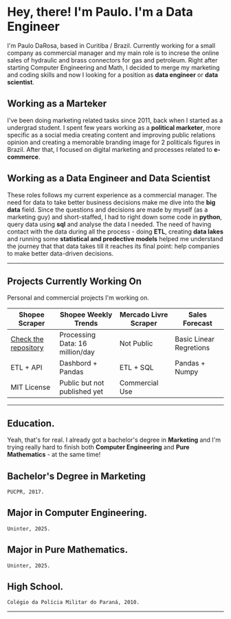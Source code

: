 # Hey, there! I'm Paulo. I'm a Data Engineer

I'm Paulo DaRosa, based in Curitiba / Brazil. Currently working for a small company as commercial manager and my main role is to increse the online sales of hydraulic and brass connectors for gas and petroleum.
Right after starting Computer Engineering and Math, I decided to merge my marketing and coding skills and now I looking for a position as **data engineer** or **data scientist**. 

## Working as a Marteker
I've been doing marketing related tasks since 2011, back when I started as a undergrad student. I spent few years working as a **political marketer**, more specific as a social media creating content and improving public relations opinion and creating a memorable branding image for 2 politicals figures in Brazil. After that, I focused on digital marketing and processes related to **e-commerce**.  

## Working as a Data Engineer and Data Scientist
These roles follows my current experience as a commercial manager. The need for data to take better business decisions make me dive into the **big data** field. Since the questions and decisions are made by myself (as a marketing guy) and short-staffed, I had to right down some code in **python**, query data using **sql** and analyse the data I needed. The need of having contact with the data during all the process - doing **ETL**, creating **data lakes** and running some **statistical and predective models** helped me understand the journey that that data takes till it reaches its final point: help companies to make better data-driven decisions.

---

## Projects Currently Working On
Personal and commercial projects I'm working on. 

| Shopee Scraper | Shopee Weekly Trends | Mercado Livre Scraper | Sales Forecast |
| ------------- | ------------- | ------------- |  ------------- |
| [Check the repository](https://github.com/paulodarosa/shopee-scraper/) | Processing Data: 16 million/day| Not Public  | Basic Linear Regretions  |
| ETL + API | Dashbord + Pandas | ETL + SQL | Pandas + Numpy |
| MIT License | Public but not published yet | Commercial Use |  | 


---

## Education.
Yeah, that's for real. I already got a bachelor's degree in **Marketing** and I'm trying really hard to finish both **Computer Engineering** and **Pure Mathematics** - at the same time! 
## Bachelor's Degree in **Marketing** 
    PUCPR, 2017. 
## Major in **Computer Engineering**.
    Uninter, 2025.
## Major in **Pure Mathematics**.
    Uninter, 2025.
## High School.
    Colégio da Polícia Militar do Paraná, 2010.

---

